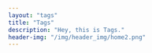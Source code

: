 ```yaml
---
layout: "tags"
title: "Tags"
description: "Hey, this is Tags."
header-img: "/img/header_img/home2.png"
---
```

